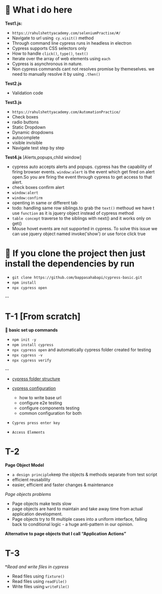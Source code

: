 # 🌱 What i do here

**Test1.js:**

- `https://rahulshettyacademy.com/seleniumPractise/#/`
- Navigate to url using` cy.visit()` method
- Through command line cypress runs in headless in electron
- Cypress supports CSS selectors only
- How to handle `click()`, `type()`, `text()`
- Iterate over the array of web elements using `each`
- Cypress is asynchronous in nature.
- Non cypress commands cant not resolves promise by themeselves. we need to manually resolve it by using `.then()`

**Test2.js**

- Validation code

**Test3.js**
- `https://rahulshettyacademy.com/AutomationPractice/`
- Check boxes
- radio buttons
- Static Dropdown
- Dynamic dropdowns
- autocomplete
- visible invisible
- Navigate test step by step

**Test4.js** [Alerts,popups,child window]

- cypress auto accepts alerts and popups. cypress has the capability of firing browser events. `window:alert` is the event which get fired on alert open.So you are firing the event through cypress to get access to that alert.
- check boxes confirm alert
- `window:alert`
- `window:confirm`
- openting in same or different tab
- todo: handling same row siblings.to grab the `text()` methoud we have t use `function` as it is jquery object instead of cypress method
- `table concept` traverse to the  siblings with next() and it works only on get()
- Mouse hovet events are not supported in cypress. To solve this issue we can use jquery object named invoke('show') or use force click true


# 🌱 If you clone the project then just install the dependencies by run

- `git clone https://github.com/bappasahabapi/cypress-basic.git`
- `npm install`
- `npx cypress open`

--

# T-1 [From scratch]

**🌱 basic set up commands**

- `npm init -y`
- `npm install cypress`
- `npx cypress open` and automatically cypress folder created for testing
- `npx cypress -v`
- `npx cypress verify`

--

- [cypress folder structure](https://docs.cypress.io/guides/core-concepts/writing-and-organizing-tests)
- [cypress configuration](https://docs.cypress.io/guides/references/configuration)
  - how to write base url
  - configure e2e testing
  - configure components testing
  - common configuration for both
- `Cypres press enter key`

- `Access Elements`

# T-2

**Page Object Model**

- `a design principle`keep the objects & methods separate from test script
- efficient reusability
- easier, efficient and faster changes & maintenance
<!--  -->

_Page objects problems_

- Page objects make tests slow
- page objects are hard to maintain and take away time from actual application development.
- Page objects try to fit multiple cases into a uniform interface, falling back to conditional logic - a huge anti-pattern in our opinion.

**Alternative to page objects that I call “Application Actions”**

# T-3

\*_Read and write files in cypress_

- Read files using `fixture()`
- Read files using `readFile()`
- Write files using `writeFile()`
